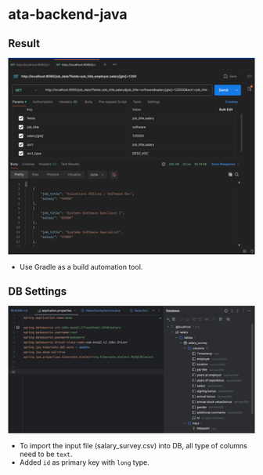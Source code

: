# ata-backend-java
 
## Result
![image](result/postman-result.png)
* Use Gradle as a build automation tool.

## DB Settings
![image](result/db_table.png)

* To import the input file (salary_survey.csv) into DB, all type of columns need to be `text`.
* Added `id` as primary key with `long` type.
